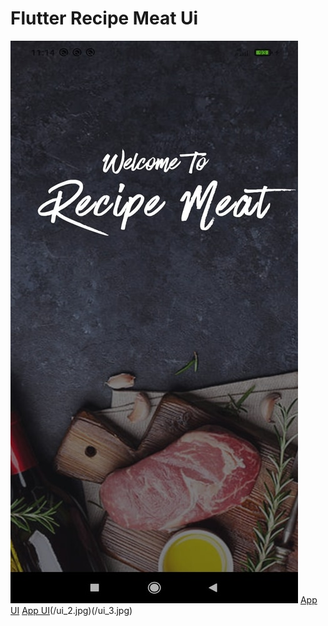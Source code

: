 # Flutter Recipe Meat Ui

![App UI](/ui_1.jpg) [App UI](/ui_1.jpg) [App UI](/ui_1.jpg)(/ui_2.jpg)(/ui_3.jpg)

